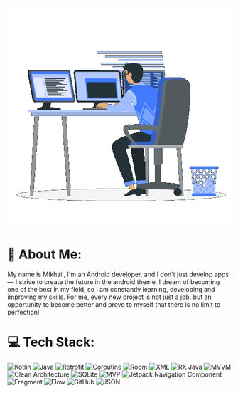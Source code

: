 
<p align="center">
  <img src="https://github.com/Mikle-04/Mikle-04/blob/main/assets/android.gif" alt="Header">
</p>

# 💫 About Me:
 My name is Mikhail, I'm an Android developer, and I don't just develop apps — I strive to create the future in the android theme. I dream of becoming one of the best in my field, so I am constantly learning, developing and improving my skills. For me, every new project is not just a job, but an opportunity to become better and prove to myself that there is no limit to perfection!

# 💻 Tech Stack:
![Kotlin](https://img.shields.io/badge/Kotlin-%2300ADD8.svg?style=for-the-badge&logo=kotlin&logoColor=white) 
![Java](https://img.shields.io/badge/Java-FF6C37?style=for-the-badge&logo=jameson&logoColor=white) 
![Retrofit](https://img.shields.io/badge/Retrofit-3670A0?style=for-the-badge&logo=retroarch&logoColor=ffdd54) 
![Coroutine](https://img.shields.io/badge/Coroutine-%23000000.svg?style=for-the-badge&logo=continente&logoColor=white) 
![Room](https://img.shields.io/badge/Room-%23181717.svg?style=for-the-badge&logo=adminer&logoColor=white) 
![XML](https://img.shields.io/badge/XML-%23F05033.svg?style=for-the-badge&logo=xml&logoColor=white) 
![RX Java](https://img.shields.io/badge/RX%20Java-%232671E5.svg?style=for-the-badge&logo=arxiv&logoColor=white) 
![MVVM](https://img.shields.io/badge/MVVM-%23121011.svg?style=for-the-badge&logo=internetarchive&logoColor=white) 
![Clean Arсhitecture](https://img.shields.io/badge/Clean%20Arсhitecture-%23181717.svg?style=for-the-badge&logo=internetarchive&logoColor=white) 
![SQLite](https://img.shields.io/badge/SQLite-%2307405e.svg?style=for-the-badge&logo=sqlite&logoColor=white) 
![MVP](https://img.shields.io/badge/MVP-%23316192.svg?style=for-the-badge&logo=internetarchive&logoColor=white) 
![Jetpack Navigation Component](https://img.shields.io/badge/Jetpack%20Navigation%20Component-4479A1.svg?style=for-the-badge&logo=mysql&logoColor=white) 
![Fragment](https://img.shields.io/badge/Fragment-%234ea94b.svg?style=for-the-badge&logo=mongodb&logoColor=white) 
![Flow](https://img.shields.io/badge/Flow-%23000000.svg?style=for-the-badge&logo=langflow&logoColor=white) 
![GitHub](https://img.shields.io/badge/github-%23121011.svg?style=for-the-badge&logo=github&logoColor=white) 
![JSON](https://img.shields.io/badge/JSON-3670A0.svg?style=for-the-badge&logo=json&logoColor=white) 
